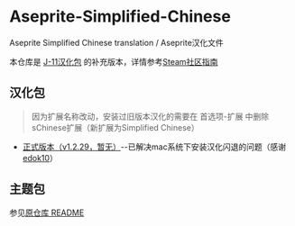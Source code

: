 # Aseprite-Simplified-Chinese
Aseprite Simplified Chinese translation / Aseprite汉化文件

本仓库是 [J-11汉化包](https://github.com/J-11/Aseprite-Simplified-Chinese) 的补充版本，详情参考[Steam社区指南](https://steamcommunity.com/sharedfiles/filedetails/?id=1333477949 "详细教程")

汉化包
---
> 因为扩展名称改动，安装过旧版本汉化的需要在 首选项-扩展 中删除sChinese扩展（新扩展为Simplified Chinese）
* [正式版本（v1.2.29，暂无）]()--已解决mac系统下安装汉化闪退的问题（感谢[edok10](https://github.com/edok10)）

主题包
---
参见[原仓库 README](https://github.com/J-11/Aseprite-Simplified-Chinese)